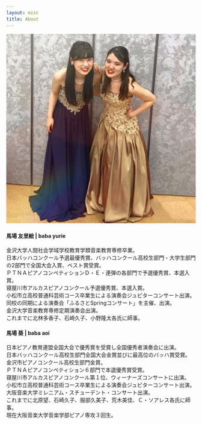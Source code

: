 ```yaml
---
layout: misc
title: About
---
```


![画像](/assets/img/sister.jpg)
<br>
#### 馬場 友里絵 | baba yurie<br>
金沢大学人間社会学域学校教育学類音楽教育専修卒業。<br>
日本バッハコンクール予選最優秀賞、バッハコンクール高校生部門・大学生部門の2部門で全国大会入賞、ベスト賞受賞。<br>
ＰＴＮＡピアノコンペティションＤ・Ｅ・連弾の各部門で予選優秀賞、本選入賞。<br>
寝屋川市アルカスピアノコンクール予選優秀賞、本選入賞。<br>
小松市立高校普通科芸術コース卒業生による演奏会ジュピターコンサート出演。<br>
同校の同期による演奏会「ふるさとSpringコンサート」を主催、出演。<br>
金沢大学音楽教育専修定期演奏会出演。<br>
これまでに北林多香子、石崎久子、小野隆太各氏に師事。
<br>
#### 馬場 葵 | baba aoi<br>
日本ピアノ教育連盟全国大会で優秀賞を受賞し全国優秀者演奏会に出演。<br>
日本バッハコンクール高校生部門全国大会金賞並びに最高位のバッハ賞受賞。<br>
金沢市ピアノコンクール高校生部門金賞。<br>
ＰＴＮＡピアノコンペティション６部門で本選優秀賞受賞。<br>
寝屋川市アルカスピアノコンクール第１位、ウィーナーズコンサートに出演。<br>
小松市立高校普通科芸術コース卒業生による演奏会ジュピターコンサート出演。<br>
大阪音楽大学ミレニアム・スチューデント・コンサート出演。<br>
これまでに北原望、石崎久子、服部久美子、荒木美佳、Ｃ・ソアレス各氏に師事。<br>
現在大阪音楽大学音楽学部ピアノ専攻３回生。
